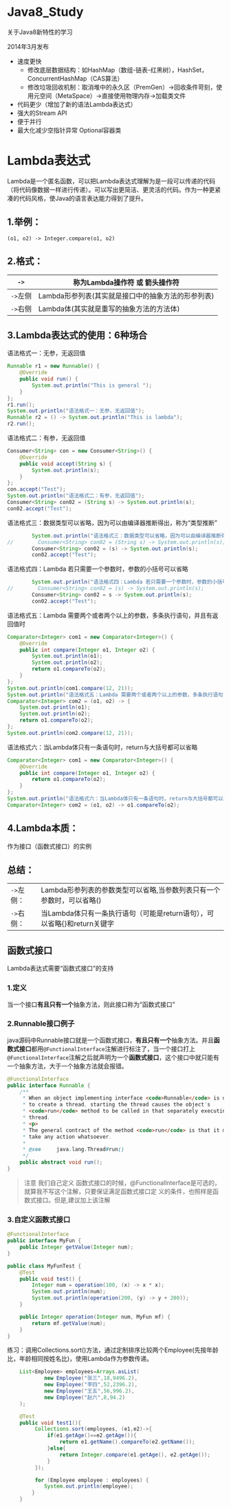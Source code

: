 # Java8_Study
关于Java8新特性的学习

2014年3月发布

- 速度更快
  - 修改底层数据结构：如HashMap（数组-链表-红黑树），HashSet，ConcurrentHashMap（CAS算法）
  - 修改垃圾回收机制：取消堆中的永久区（PremGen）->回收条件苛刻，使用元空间（MetaSpace）->直接使用物理内存->加载类文件
- 代码更少（增加了新的语法Lambda表达式）
- 强大的Stream API
- 便于并行
- 最大化减少空指针异常 Optional容器类

# Lambda表达式

Lambda是一个匿名函数，可以把Lambda表达式理解为是一段可以传递的代码（将代码像数据一样进行传递）。可以写出更简洁、更灵活的代码。作为一种更紧凑的代码风格，使Java的语言表达能力得到了提升。

## 1.举例：

`(o1, o2) -> Integer.compare(o1, o2)`

## 2.格式：

| `->`     | 称为Lambda操作符 或 箭头操作符                     |
| -------- | -------------------------------------------------- |
| `->`左侧 | Lambda形参列表(其实就是接口中的抽象方法的形参列表) |
| `->`右侧 | Lambda体(其实就是重写的抽象方法的方法体)           |

## 3.Lambda表达式的使用：6种场合

语法格式一：无参，无返回值

```java
Runnable r1 = new Runnable() {
    @Override
    public void run() {
        System.out.println("This is general ");
    }
};
r1.run();
System.out.println("语法格式一：无参，无返回值");
Runnable r2 = () -> System.out.println("This is lambda");
r2.run();
```

语法格式二：有参，无返回值

```JAVA
Consumer<String> con = new Consumer<String>() {
    @Override
    public void accept(String s) {
        System.out.println(s);
    }
};
con.accept("Test");
System.out.println("语法格式二：有参，无返回值");
Consumer<String> con02 = (String s) -> System.out.println(s);
con02.accept("Test");
```

语法格式三：数据类型可以省略，因为可以由编译器推断得出，称为“类型推断”

```java
        System.out.println("语法格式三：数据类型可以省略，因为可以由编译器推断得出，称为“类型推断”");
//        Consumer<String> con02 = (String s) -> System.out.println(s);
        Consumer<String> con02 = (s) -> System.out.println(s);
        con02.accept("Test");
```

语法格式四：Lambda 若只需要一个参数时，参数的小括号可以省略

```java
        System.out.println("语法格式四：Lambda 若只需要一个参数时，参数的小括号可以省略");
//        Consumer<String> con02 = (s) -> System.out.println(s);
        Consumer<String> con02 = s -> System.out.println(s);
        con02.accept("Test");
```

语法格式五：Lambda 需要两个或者两个以上的参数，多条执行语句，并且有返回值时

```java
Comparator<Integer> com1 = new Comparator<Integer>() {
    @Override
    public int compare(Integer o1, Integer o2) {
        System.out.println(o1);
        System.out.println(o2);
        return o1.compareTo(o2);
    }
};
System.out.println(com1.compare(12, 21));
System.out.println("语法格式五：Lambda 需要两个或者两个以上的参数，多条执行语句，并且有返回值时");
Comparator<Integer> com2 = (o1, o2) -> {
    System.out.println(o1);
    System.out.println(o2);
    return o1.compareTo(o2);
};
System.out.println(com2.compare(12, 21));
```

语法格式六：当Lambda体只有一条语句时，return与大括号都可以省略

```java
Comparator<Integer> com1 = new Comparator<Integer>() {
    @Override
    public int compare(Integer o1, Integer o2) {
        return o1.compareTo(o2);
    }
};
System.out.println("语法格式六：当Lambda体只有一条语句时，return与大括号都可以省略");
Comparator<Integer> com2 = (o1, o2) -> o1.compareTo(o2);
```

## 4.Lambda本质：

作为接口（函数式接口）的实例

## 总结：

|            |                                                              |
| ---------- | ------------------------------------------------------------ |
| `->`左侧： | Lambda形参列表的参数类型可以省略,当参数列表只有一个参数时，可以省略() |
| `->`右侧： | 当Lambda体只有一条执行语句（可能是return语句），可以省略{}和return关键字 |

## 函数式接口

Lambda表达式需要“函数式接口”的支持

### 1.定义

当一个接口**有且只有一个**抽象方法，则此接口称为“函数式接口”

### 2.Runnable接口例子

java源码中Runnable接口就是一个函数式接口，**有且只有一个**抽象方法。并且**函数式接口**都用`@FunctionalInterface`注解进行标注了，当一个接口打上`@FunctionalInterface`注解之后就声明为一个**函数式接口**，这个接口中就只能有一个抽象方法，大于一个抽象方法就会报错。

```java
@FunctionalInterface
public interface Runnable {
    /**
     * When an object implementing interface <code>Runnable</code> is used
     * to create a thread, starting the thread causes the object's
     * <code>run</code> method to be called in that separately executing
     * thread.
     * <p>
     * The general contract of the method <code>run</code> is that it may
     * take any action whatsoever.
     *
     * @see     java.lang.Thread#run()
     */
    public abstract void run();
}
```

> 注意
> 我们自己定义 函数式接口的时候，@Functionallnterface是可选的， 就算我不写这个注解，只要保证满足函数式接口定
> 义的条件，也照样是函数式接口。但是,建议加上该注解

### 3.自定义函数式接口

```java
@FunctionalInterface
public interface MyFun {
    public Integer getValue(Integer num);
}
```

```java
public class MyFunTest {
    @Test
    public void test() {
        Integer num = operation(100, (x) -> x * x);
        System.out.println(num);
        System.out.println(operation(200, (y) -> y + 200));
    }

    public Integer operation(Integer num, MyFun mf) {
        return mf.getValue(num);
    }
}
```

练习：调用Collections.sort()方法，通过定制排序比较两个Employee(先按年龄比，年龄相同按姓名比)，使用Lambda作为参数传递。

```java
    List<Employee> employees=Arrays.asList(
            new Employee("张三",18,9496.2),
            new Employee("李四",52,2396.2),
            new Employee("王五",56,996.2),
            new Employee("赵六",8,94.2)
    );

    @Test
    public void test1(){
         Collections.sort(employees, (e1,e2)->{
             if(e1.getAge()==e2.getAge()){
                 return e1.getName().compareTo(e2.getName());
             }else{
                 return Integer.compare(e1.getAge(), e2.getAge());
             }
         });

         for (Employee employee : employees) {
            System.out.println(employee);
        }
    }
```

